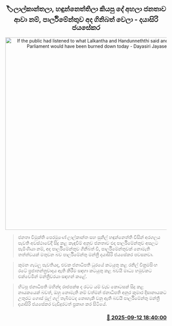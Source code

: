 <p align='center'><b><h2 align='center' title='If the public had listened to what Lalkantha and Handunneththi said and come, the Parliament would have been burned down today - Dayasiri Jayasekara'>🏷ලාල්කාන්තලා, හඳුන්නෙත්තිලා කියපු දේ අහලා ජනතාව ආවා නම්, පාර්ලිමේන්තුව අද ගිනිබත් වෙලා - දයාසිරි ජයසේකර</h2></b></p>
<p align='center'><img src='https://helakuru.sgp1.cdn.digitaloceanspaces.com/esana/images/lib/dayasiri-2-archived.jpg' width='600' alt='If the public had listened to what Lalkantha and Handunneththi said and come, the Parliament would have been burned down today - Dayasiri Jayasekara'></p>

> ජනතා විමුක්ති පෙරමුණේ ලාල්කාන්ත සහ සුනිල් හඳුන්නෙත්ති විසින් අරගලය පැවති අවස්ථාවේදී සිදු කළ කැඳවීම් අනුව ජනතාව එදා පාර්ලිමේන්තුව අසලට පැමිණියා නම්, අද පාර්ලිමේන්තුව ගිනිබත් වී, පාර්ලිමේන්තුවක් නොමැති තත්ත්වයක් මතුවන බව පාර්ලිමේන්තු මන්ත්‍රී දයාසිරි ජයසේකර පවසනවා.

> කුමන ගැටලු පැවතියද, එවක ජනාධිපති ධුරයේ කටයුතු කළ රනිල් වික්‍රමසිංහ රටේ ප්‍රජාතන්ත්‍රවාදය ඇති කිරීම සඳහා කටයුතු කළ බවයි මාධ්‍ය හමුවකට එක්වෙමින් මන්ත්‍රීවරයා සඳහන් කළේ.

> හිටපු ජනාධිපති මහින්ද රාජපක්ෂ ද රටට යම් වැඩ කොටසක් සිදු කළ නායකයෙක් බවත්, ඔහු නොමැති නම් වත්මන් ජනාධිපති අනුර කුමාර දිසානායකට උතුරට ගොස් මුල් ගල් තැබීමටද නොහැකි වනු ඇති බවයි පාර්ලිමේන්තු මන්ත්‍රී දයාසිරි ජයසේකර වැඩිදුරටත් ප්‍රකාශ කර සිටියේ.



<h3 align='right'><a href='https://www.helakuru.lk/esana/p/113581/'>📅 2025-09-12 18:40:00</a></h3>
